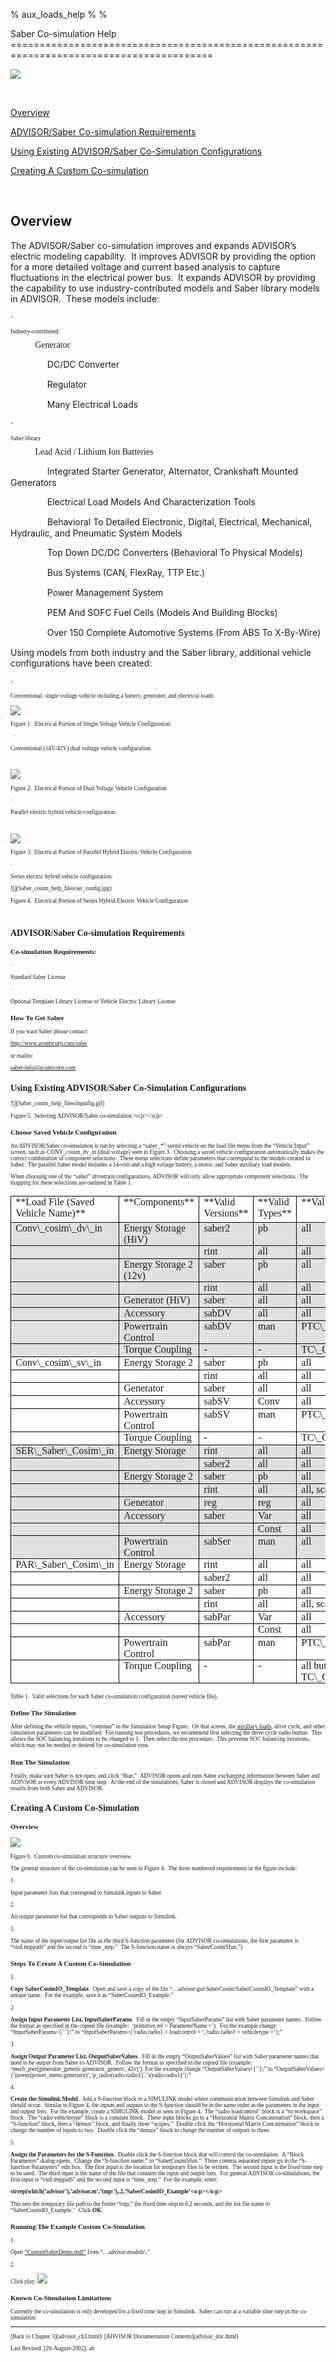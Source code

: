 % aux\_loads\_help
% 
% 

<div class="Section1">
<!DOCTYPE html> Saber Co-simulation Help<span style="font-size:12.0pt"><o:p></o:p></span>
=========================================================================================

![](Saber_cosim_help_files/link.gif)<!--[if !vml]--><!--[endif]-->

<!--[if !supportEmptyParas]--> <!--[endif]--><o:p></o:p>

[Overview](#_Overview)

[ADVISOR/Saber Co-simulation
Requirements](#_ADVISOR/Saber_Co-simulation_Requirement)

[Using Existing ADVISOR/Saber Co-Simulation
Configurations](#_Using_Existing_ADVISOR/Saber)

[Creating A Custom Co-simulation](#_Creating_A_Custom)

<!--[if !supportEmptyParas]--> <!--[endif]--><o:p></o:p>

<a name="_Overview"></a>Overview
--------------------------------

The ADVISOR/Saber co-simulation improves and expands ADVISOR’s electric
modeling capability.<span style="mso-spacerun: yes">  </span>It improves
ADVISOR by providing the option for a more detailed voltage and current
based analysis to capture fluctuations in the electrical power
bus.<span style="mso-spacerun: yes">  </span>It expands ADVISOR by
providing the capability to use industry-contributed models and Saber
library models in ADVISOR.<span style="mso-spacerun: yes">  </span>These
models include:

<!--[if !supportLists]--><span style="font-family:Symbol">·<span style="font:7.0pt &quot;Times New Roman&quot;">       
</span></span><!--[endif]-->Industry-contributed:

<!--[if !supportLists]--><span style="font-family:&quot;Courier New&quot;;
mso-bidi-font-family:&quot;Times New Roman&quot;">o<span style="font:7.0pt &quot;Times New Roman&quot;">      
</span></span><!--[endif]-->Generator

<!--[if !supportLists]--><span style="font-family:&quot;Courier New&quot;;
mso-bidi-font-family:&quot;Times New Roman&quot;">o<span style="font:7.0pt &quot;Times New Roman&quot;">      
</span></span><!--[endif]-->DC/DC Converter

<!--[if !supportLists]--><span style="font-family:&quot;Courier New&quot;;
mso-bidi-font-family:&quot;Times New Roman&quot;">o<span style="font:7.0pt &quot;Times New Roman&quot;">      
</span></span><!--[endif]-->Regulator

<!--[if !supportLists]--><span style="font-family:&quot;Courier New&quot;;
mso-bidi-font-family:&quot;Times New Roman&quot;">o<span style="font:7.0pt &quot;Times New Roman&quot;">      
</span></span><!--[endif]-->Many Electrical Loads

<!--[if !supportLists]--><span style="font-family:Symbol">·<span style="font:7.0pt &quot;Times New Roman&quot;">       
</span></span><!--[endif]-->Saber library

<!--[if !supportLists]--><span style="font-family:&quot;Courier New&quot;;
mso-bidi-font-family:&quot;Times New Roman&quot;">o<span style="font:7.0pt &quot;Times New Roman&quot;">      
</span></span><!--[endif]-->Lead Acid / Lithium Ion Batteries

<!--[if !supportLists]--><span style="font-family:&quot;Courier New&quot;;
mso-bidi-font-family:&quot;Times New Roman&quot;">o<span style="font:7.0pt &quot;Times New Roman&quot;">      
</span></span><!--[endif]-->Integrated Starter Generator, Alternator,
Crankshaft Mounted Generators

<!--[if !supportLists]--><span style="font-family:&quot;Courier New&quot;;
mso-bidi-font-family:&quot;Times New Roman&quot;">o<span style="font:7.0pt &quot;Times New Roman&quot;">      
</span></span><!--[endif]-->Electrical Load Models And Characterization
Tools

<!--[if !supportLists]--><span style="font-family:&quot;Courier New&quot;;
mso-bidi-font-family:&quot;Times New Roman&quot;">o<span style="font:7.0pt &quot;Times New Roman&quot;">      
</span></span><!--[endif]-->Behavioral To Detailed Electronic, Digital,
Electrical, Mechanical, Hydraulic, and Pneumatic System Models

<!--[if !supportLists]--><span style="font-family:&quot;Courier New&quot;;
mso-bidi-font-family:&quot;Times New Roman&quot;">o<span style="font:7.0pt &quot;Times New Roman&quot;">      
</span></span><!--[endif]-->Top Down DC/DC Converters (Behavioral To
Physical Models)

<!--[if !supportLists]--><span style="font-family:&quot;Courier New&quot;;
mso-bidi-font-family:&quot;Times New Roman&quot;">o<span style="font:7.0pt &quot;Times New Roman&quot;">      
</span></span><!--[endif]-->Bus Systems (CAN, FlexRay, TTP Etc.)

<!--[if !supportLists]--><span style="font-family:&quot;Courier New&quot;;
mso-bidi-font-family:&quot;Times New Roman&quot;">o<span style="font:7.0pt &quot;Times New Roman&quot;">      
</span></span><!--[endif]-->Power Management System

<!--[if !supportLists]--><span style="font-family:&quot;Courier New&quot;;
mso-bidi-font-family:&quot;Times New Roman&quot;">o<span style="font:7.0pt &quot;Times New Roman&quot;">      
</span></span><!--[endif]-->PEM And SOFC Fuel Cells (Models And Building
Blocks)

<!--[if !supportLists]--><span style="font-family:&quot;Courier New&quot;;
mso-bidi-font-family:&quot;Times New Roman&quot;">o<span style="font:7.0pt &quot;Times New Roman&quot;">      
</span></span><!--[endif]-->Over 150 Complete Automotive Systems (From
ABS To X-By-Wire)

Using models from both industry and the Saber library, additional
vehicle configurations have been created:

<!--[if !supportLists]--><span style="font-family:Symbol">·<span style="font:7.0pt &quot;Times New Roman&quot;">       
</span></span><!--[endif]-->Conventional, single voltage vehicle
including a battery, generator, and electrical loads:

![](Saber_cosim_help_files/sv_config.gif)<!--[if !vml]--><!--[endif]-->

Figure
<span style="mso-field-code:&quot;SEQ Figure \\* ARABIC&quot;">1</span>.<span style="mso-spacerun: yes"> 
</span>Electrical Portion of Single Voltage Vehicle Configuration.

<!--[if !supportEmptyParas]--> <!--[endif]--><o:p></o:p>

<!--[if !supportLists]--><span style="font-family:Symbol">·<span style="font:7.0pt &quot;Times New Roman&quot;">       
</span></span><!--[endif]-->Conventional (14V/42V) dual voltage vehicle
configuration:

<!--[if !supportEmptyParas]--> <!--[endif]--><o:p></o:p>

![](Saber_cosim_help_files/dv_config.gif)<!--[if !vml]--><!--[endif]-->

Figure
<span style="mso-field-code:&quot;SEQ Figure \\* ARABIC&quot;">2</span>.<span style="mso-spacerun: yes"> 
</span>Electrical Portion of Dual Voltage Vehicle Configuration

<!--[if !supportLists]--><span style="font-family:Symbol">·<span style="font:7.0pt &quot;Times New Roman&quot;">       
</span></span><!--[endif]-->Parallel electric hybrid vehicle
configuration:

<!--[if !supportEmptyParas]--> <!--[endif]--><o:p></o:p>

![](Saber_cosim_help_files/par_config.jpg)<!--[if !vml]--><!--[endif]-->

Figure
<span style="mso-field-code:&quot;SEQ Figure \\* ARABIC&quot;">3</span>.<span style="mso-spacerun: yes"> 
</span>Electrical Portion of Parallel Hybrid Electric Vehicle
Configuration

<!--[if !supportLists]--><span style="font-family:Symbol">·<span style="font:7.0pt &quot;Times New Roman&quot;">       
</span></span><!--[endif]-->Series electric hybrid vehicle
configuration:

<!--[if !vml]--><!--[endif]-->![](Saber_cosim_help_files/ser_config.jpg)

Figure
<span style="mso-field-code:&quot;SEQ Figure \\* ARABIC&quot;">4</span>.<span style="mso-spacerun: yes"> 
</span>Electrical Portion of Series Hybrid Electric Vehicle
Configuration

<!--[if !supportEmptyParas]--> <!--[endif]--><o:p></o:p>

<a name="_ADVISOR/Saber_Co-simulation_Requirement"></a>ADVISOR/Saber Co-simulation Requirements
-----------------------------------------------------------------------------------------------

### Co-simulation Requirements:

<!--[if !supportLists]--><span style="font-family:Symbol">·<span style="font:7.0pt &quot;Times New Roman&quot;">       
</span></span><!--[endif]-->Standard Saber License

<!--[if !supportLists]--><span style="font-family:Symbol">·<span style="font:7.0pt &quot;Times New Roman&quot;">       
</span></span><!--[endif]-->Optional Template Library License or Vehicle
Electric Library License

### How To Get Saber

If you want Saber please contact:

[<span style="font-family:Times">http://www.avanticorp.com/sales</span>](http://www.avanticorp.com/sales)

or mailto:

[<span style="font-family:Times">saber-info@avanticorp.com</span>](saber-info@avanticorp.com)

<a name="_Using_Existing_ADVISOR/Saber"></a>Using Existing ADVISOR/Saber Co-Simulation Configurations
-----------------------------------------------------------------------------------------------------

<!--[if !vml]--><!--[endif]-->![](Saber_cosim_help_files/inputfig.gif)

Figure
<span style="mso-field-code:&quot;SEQ Figure \\* ARABIC&quot;">5</span>.<span style="mso-spacerun: yes"> 
</span>Selecting ADVISOR/Saber
co-simulation.<span style="font-weight:normal"><o:p></o:p></span>

### Choose Saved Vehicle Configuration

An ADVISOR/Saber co-simulation is run by selecting a “saber\_\*” saved
vehicle on the load file menu from the “Vehicle Input” screen, such as
CONV\_cosim\_dv\_in (dual voltage) seen in Figure
3.<span style="mso-spacerun: yes">  </span>Choosing a saved vehicle
configuration automatically makes the correct combination of component
selections.<span style="mso-spacerun: yes">  </span>These menu
selections define parameters that correspond to the models created in
Saber.<span style="mso-spacerun: yes">  </span>The parallel Saber model
includes a 14-volt and a high voltage battery, a motor, and Saber
auxiliary load models.

When choosing one of the “saber” drivetrain configurations, ADVISOR will
only allow appropriate component
selections.<span style="mso-spacerun: yes">  </span>The mapping for
these selections are outlined in Table 1.

<div align="center">
<table border="1" cellspacing="0" cellpadding="0" style="border-collapse:collapse;
 border:none;mso-border-alt:solid windowtext .5pt;mso-padding-alt:0in 5.4pt 0in 5.4pt">
<tr style="height:31.35pt">
<td width="196" valign="top" style="width:146.65pt;border:solid windowtext .5pt;
  padding:0in 5.4pt 0in 5.4pt;height:31.35pt">
**Load File (Saved Vehicle Name)<o:p></o:p>**

</td>
<td width="173" valign="top" style="width:129.8pt;border:solid windowtext .5pt;
  border-left:none;mso-border-left-alt:solid windowtext .5pt;padding:0in 5.4pt 0in 5.4pt;
  height:31.35pt">
**Components<o:p></o:p>**

</td>
<td width="172" valign="top" style="width:128.7pt;border:solid windowtext .5pt;
  border-left:none;mso-border-left-alt:solid windowtext .5pt;padding:0in 5.4pt 0in 5.4pt;
  height:31.35pt">
**Valid Versions<o:p></o:p>**

</td>
<td width="170" valign="top" style="width:127.85pt;border:solid windowtext .5pt;
  border-left:none;mso-border-left-alt:solid windowtext .5pt;padding:0in 5.4pt 0in 5.4pt;
  height:31.35pt">
**Valid Types<o:p></o:p>**

</td>
<td width="177" valign="top" style="width:132.95pt;border:solid windowtext .5pt;
  border-left:none;mso-border-left-alt:solid windowtext .5pt;padding:0in 5.4pt 0in 5.4pt;
  height:31.35pt">
**Valid File Names<o:p></o:p>**

</td>
</tr>
<tr style="height:15.6pt">
<td width="196" valign="top" style="width:146.65pt;border:solid windowtext .5pt;
  border-top:none;mso-border-top-alt:solid windowtext .5pt;background:#E0E0E0;
  padding:0in 5.4pt 0in 5.4pt;height:15.6pt">
Conv\_cosim\_dv\_in

</td>
<td width="173" valign="top" style="width:129.8pt;border-top:none;border-left:
  none;border-bottom:solid windowtext .5pt;border-right:solid windowtext .5pt;
  mso-border-top-alt:solid windowtext .5pt;mso-border-left-alt:solid windowtext .5pt;
  background:#E0E0E0;padding:0in 5.4pt 0in 5.4pt;height:15.6pt">
Energy Storage (HiV)

</td>
<td width="172" valign="top" style="width:128.7pt;border-top:none;border-left:
  none;border-bottom:solid windowtext .5pt;border-right:solid windowtext .5pt;
  mso-border-top-alt:solid windowtext .5pt;mso-border-left-alt:solid windowtext .5pt;
  background:#E0E0E0;padding:0in 5.4pt 0in 5.4pt;height:15.6pt">
saber2

</td>
<td width="170" valign="top" style="width:127.85pt;border-top:none;border-left:
  none;border-bottom:solid windowtext .5pt;border-right:solid windowtext .5pt;
  mso-border-top-alt:solid windowtext .5pt;mso-border-left-alt:solid windowtext .5pt;
  background:#E0E0E0;padding:0in 5.4pt 0in 5.4pt;height:15.6pt">
pb

</td>
<td width="177" valign="top" style="width:132.95pt;border-top:none;border-left:
  none;border-bottom:solid windowtext .5pt;border-right:solid windowtext .5pt;
  mso-border-top-alt:solid windowtext .5pt;mso-border-left-alt:solid windowtext .5pt;
  background:#E0E0E0;padding:0in 5.4pt 0in 5.4pt;height:15.6pt">
all

</td>
</tr>
<tr style="height:15.6pt">
<td width="196" valign="top" style="width:146.65pt;border:solid windowtext .5pt;
  border-top:none;mso-border-top-alt:solid windowtext .5pt;background:#E0E0E0;
  padding:0in 5.4pt 0in 5.4pt;height:15.6pt">
<!--[if !supportEmptyParas]--> <!--[endif]--><o:p></o:p>

</td>
<td width="173" valign="top" style="width:129.8pt;border-top:none;border-left:
  none;border-bottom:solid windowtext .5pt;border-right:solid windowtext .5pt;
  mso-border-top-alt:solid windowtext .5pt;mso-border-left-alt:solid windowtext .5pt;
  background:#E0E0E0;padding:0in 5.4pt 0in 5.4pt;height:15.6pt">
<!--[if !supportEmptyParas]--> <!--[endif]--><o:p></o:p>

</td>
<td width="172" valign="top" style="width:128.7pt;border-top:none;border-left:
  none;border-bottom:solid windowtext .5pt;border-right:solid windowtext .5pt;
  mso-border-top-alt:solid windowtext .5pt;mso-border-left-alt:solid windowtext .5pt;
  background:#E0E0E0;padding:0in 5.4pt 0in 5.4pt;height:15.6pt">
rint

</td>
<td width="170" valign="top" style="width:127.85pt;border-top:none;border-left:
  none;border-bottom:solid windowtext .5pt;border-right:solid windowtext .5pt;
  mso-border-top-alt:solid windowtext .5pt;mso-border-left-alt:solid windowtext .5pt;
  background:#E0E0E0;padding:0in 5.4pt 0in 5.4pt;height:15.6pt">
all

</td>
<td width="177" valign="top" style="width:132.95pt;border-top:none;border-left:
  none;border-bottom:solid windowtext .5pt;border-right:solid windowtext .5pt;
  mso-border-top-alt:solid windowtext .5pt;mso-border-left-alt:solid windowtext .5pt;
  background:#E0E0E0;padding:0in 5.4pt 0in 5.4pt;height:15.6pt">
all

</td>
</tr>
<tr style="height:15.6pt">
<td width="196" valign="top" style="width:146.65pt;border:solid windowtext .5pt;
  border-top:none;mso-border-top-alt:solid windowtext .5pt;background:#E0E0E0;
  padding:0in 5.4pt 0in 5.4pt;height:15.6pt">
<!--[if !supportEmptyParas]--> <!--[endif]--><o:p></o:p>

</td>
<td width="173" valign="top" style="width:129.8pt;border-top:none;border-left:
  none;border-bottom:solid windowtext .5pt;border-right:solid windowtext .5pt;
  mso-border-top-alt:solid windowtext .5pt;mso-border-left-alt:solid windowtext .5pt;
  background:#E0E0E0;padding:0in 5.4pt 0in 5.4pt;height:15.6pt">
Energy Storage 2 (12v)

</td>
<td width="172" valign="top" style="width:128.7pt;border-top:none;border-left:
  none;border-bottom:solid windowtext .5pt;border-right:solid windowtext .5pt;
  mso-border-top-alt:solid windowtext .5pt;mso-border-left-alt:solid windowtext .5pt;
  background:#E0E0E0;padding:0in 5.4pt 0in 5.4pt;height:15.6pt">
saber

</td>
<td width="170" valign="top" style="width:127.85pt;border-top:none;border-left:
  none;border-bottom:solid windowtext .5pt;border-right:solid windowtext .5pt;
  mso-border-top-alt:solid windowtext .5pt;mso-border-left-alt:solid windowtext .5pt;
  background:#E0E0E0;padding:0in 5.4pt 0in 5.4pt;height:15.6pt">
pb

</td>
<td width="177" valign="top" style="width:132.95pt;border-top:none;border-left:
  none;border-bottom:solid windowtext .5pt;border-right:solid windowtext .5pt;
  mso-border-top-alt:solid windowtext .5pt;mso-border-left-alt:solid windowtext .5pt;
  background:#E0E0E0;padding:0in 5.4pt 0in 5.4pt;height:15.6pt">
all

</td>
</tr>
<tr style="height:15.6pt">
<td width="196" valign="top" style="width:146.65pt;border:solid windowtext .5pt;
  border-top:none;mso-border-top-alt:solid windowtext .5pt;background:#E0E0E0;
  padding:0in 5.4pt 0in 5.4pt;height:15.6pt">
<!--[if !supportEmptyParas]--> <!--[endif]--><o:p></o:p>

</td>
<td width="173" valign="top" style="width:129.8pt;border-top:none;border-left:
  none;border-bottom:solid windowtext .5pt;border-right:solid windowtext .5pt;
  mso-border-top-alt:solid windowtext .5pt;mso-border-left-alt:solid windowtext .5pt;
  background:#E0E0E0;padding:0in 5.4pt 0in 5.4pt;height:15.6pt">
<!--[if !supportEmptyParas]--> <!--[endif]--><o:p></o:p>

</td>
<td width="172" valign="top" style="width:128.7pt;border-top:none;border-left:
  none;border-bottom:solid windowtext .5pt;border-right:solid windowtext .5pt;
  mso-border-top-alt:solid windowtext .5pt;mso-border-left-alt:solid windowtext .5pt;
  background:#E0E0E0;padding:0in 5.4pt 0in 5.4pt;height:15.6pt">
rint

</td>
<td width="170" valign="top" style="width:127.85pt;border-top:none;border-left:
  none;border-bottom:solid windowtext .5pt;border-right:solid windowtext .5pt;
  mso-border-top-alt:solid windowtext .5pt;mso-border-left-alt:solid windowtext .5pt;
  background:#E0E0E0;padding:0in 5.4pt 0in 5.4pt;height:15.6pt">
all

</td>
<td width="177" valign="top" style="width:132.95pt;border-top:none;border-left:
  none;border-bottom:solid windowtext .5pt;border-right:solid windowtext .5pt;
  mso-border-top-alt:solid windowtext .5pt;mso-border-left-alt:solid windowtext .5pt;
  background:#E0E0E0;padding:0in 5.4pt 0in 5.4pt;height:15.6pt">
all

</td>
</tr>
<tr style="height:15.6pt">
<td width="196" valign="top" style="width:146.65pt;border:solid windowtext .5pt;
  border-top:none;mso-border-top-alt:solid windowtext .5pt;background:#E0E0E0;
  padding:0in 5.4pt 0in 5.4pt;height:15.6pt">
<!--[if !supportEmptyParas]--> <!--[endif]--><o:p></o:p>

</td>
<td width="173" valign="top" style="width:129.8pt;border-top:none;border-left:
  none;border-bottom:solid windowtext .5pt;border-right:solid windowtext .5pt;
  mso-border-top-alt:solid windowtext .5pt;mso-border-left-alt:solid windowtext .5pt;
  background:#E0E0E0;padding:0in 5.4pt 0in 5.4pt;height:15.6pt">
Generator (HiV)

</td>
<td width="172" valign="top" style="width:128.7pt;border-top:none;border-left:
  none;border-bottom:solid windowtext .5pt;border-right:solid windowtext .5pt;
  mso-border-top-alt:solid windowtext .5pt;mso-border-left-alt:solid windowtext .5pt;
  background:#E0E0E0;padding:0in 5.4pt 0in 5.4pt;height:15.6pt">
saber

</td>
<td width="170" valign="top" style="width:127.85pt;border-top:none;border-left:
  none;border-bottom:solid windowtext .5pt;border-right:solid windowtext .5pt;
  mso-border-top-alt:solid windowtext .5pt;mso-border-left-alt:solid windowtext .5pt;
  background:#E0E0E0;padding:0in 5.4pt 0in 5.4pt;height:15.6pt">
all

</td>
<td width="177" valign="top" style="width:132.95pt;border-top:none;border-left:
  none;border-bottom:solid windowtext .5pt;border-right:solid windowtext .5pt;
  mso-border-top-alt:solid windowtext .5pt;mso-border-left-alt:solid windowtext .5pt;
  background:#E0E0E0;padding:0in 5.4pt 0in 5.4pt;height:15.6pt">
all

</td>
</tr>
<tr style="height:15.6pt">
<td width="196" valign="top" style="width:146.65pt;border:solid windowtext .5pt;
  border-top:none;mso-border-top-alt:solid windowtext .5pt;background:#E0E0E0;
  padding:0in 5.4pt 0in 5.4pt;height:15.6pt">
<!--[if !supportEmptyParas]--> <!--[endif]--><o:p></o:p>

</td>
<td width="173" valign="top" style="width:129.8pt;border-top:none;border-left:
  none;border-bottom:solid windowtext .5pt;border-right:solid windowtext .5pt;
  mso-border-top-alt:solid windowtext .5pt;mso-border-left-alt:solid windowtext .5pt;
  background:#E0E0E0;padding:0in 5.4pt 0in 5.4pt;height:15.6pt">
Accessory

</td>
<td width="172" valign="top" style="width:128.7pt;border-top:none;border-left:
  none;border-bottom:solid windowtext .5pt;border-right:solid windowtext .5pt;
  mso-border-top-alt:solid windowtext .5pt;mso-border-left-alt:solid windowtext .5pt;
  background:#E0E0E0;padding:0in 5.4pt 0in 5.4pt;height:15.6pt">
sabDV

</td>
<td width="170" valign="top" style="width:127.85pt;border-top:none;border-left:
  none;border-bottom:solid windowtext .5pt;border-right:solid windowtext .5pt;
  mso-border-top-alt:solid windowtext .5pt;mso-border-left-alt:solid windowtext .5pt;
  background:#E0E0E0;padding:0in 5.4pt 0in 5.4pt;height:15.6pt">
all

</td>
<td width="177" valign="top" style="width:132.95pt;border-top:none;border-left:
  none;border-bottom:solid windowtext .5pt;border-right:solid windowtext .5pt;
  mso-border-top-alt:solid windowtext .5pt;mso-border-left-alt:solid windowtext .5pt;
  background:#E0E0E0;padding:0in 5.4pt 0in 5.4pt;height:15.6pt">
all

</td>
</tr>
<tr style="height:15.6pt">
<td width="196" valign="top" style="width:146.65pt;border:solid windowtext .5pt;
  border-top:none;mso-border-top-alt:solid windowtext .5pt;background:#E0E0E0;
  padding:0in 5.4pt 0in 5.4pt;height:15.6pt">
<!--[if !supportEmptyParas]--> <!--[endif]--><o:p></o:p>

</td>
<td width="173" valign="top" style="width:129.8pt;border-top:none;border-left:
  none;border-bottom:solid windowtext .5pt;border-right:solid windowtext .5pt;
  mso-border-top-alt:solid windowtext .5pt;mso-border-left-alt:solid windowtext .5pt;
  background:#E0E0E0;padding:0in 5.4pt 0in 5.4pt;height:15.6pt">
Powertrain Control

</td>
<td width="172" valign="top" style="width:128.7pt;border-top:none;border-left:
  none;border-bottom:solid windowtext .5pt;border-right:solid windowtext .5pt;
  mso-border-top-alt:solid windowtext .5pt;mso-border-left-alt:solid windowtext .5pt;
  background:#E0E0E0;padding:0in 5.4pt 0in 5.4pt;height:15.6pt">
sabDV

</td>
<td width="170" valign="top" style="width:127.85pt;border-top:none;border-left:
  none;border-bottom:solid windowtext .5pt;border-right:solid windowtext .5pt;
  mso-border-top-alt:solid windowtext .5pt;mso-border-left-alt:solid windowtext .5pt;
  background:#E0E0E0;padding:0in 5.4pt 0in 5.4pt;height:15.6pt">
man

</td>
<td width="177" valign="top" style="width:132.95pt;border-top:none;border-left:
  none;border-bottom:solid windowtext .5pt;border-right:solid windowtext .5pt;
  mso-border-top-alt:solid windowtext .5pt;mso-border-left-alt:solid windowtext .5pt;
  background:#E0E0E0;padding:0in 5.4pt 0in 5.4pt;height:15.6pt">
PTC\_CONV\_Saber\_dv

</td>
</tr>
<tr style="height:15.6pt">
<td width="196" valign="top" style="width:146.65pt;border:solid windowtext .5pt;
  border-top:none;mso-border-top-alt:solid windowtext .5pt;background:#E0E0E0;
  padding:0in 5.4pt 0in 5.4pt;height:15.6pt">
<!--[if !supportEmptyParas]--> <!--[endif]--><o:p></o:p>

</td>
<td width="173" valign="top" style="width:129.8pt;border-top:none;border-left:
  none;border-bottom:solid windowtext .5pt;border-right:solid windowtext .5pt;
  mso-border-top-alt:solid windowtext .5pt;mso-border-left-alt:solid windowtext .5pt;
  background:#E0E0E0;padding:0in 5.4pt 0in 5.4pt;height:15.6pt">
Torque Coupling

</td>
<td width="172" valign="top" style="width:128.7pt;border-top:none;border-left:
  none;border-bottom:solid windowtext .5pt;border-right:solid windowtext .5pt;
  mso-border-top-alt:solid windowtext .5pt;mso-border-left-alt:solid windowtext .5pt;
  background:#E0E0E0;padding:0in 5.4pt 0in 5.4pt;height:15.6pt">
-

</td>
<td width="170" valign="top" style="width:127.85pt;border-top:none;border-left:
  none;border-bottom:solid windowtext .5pt;border-right:solid windowtext .5pt;
  mso-border-top-alt:solid windowtext .5pt;mso-border-left-alt:solid windowtext .5pt;
  background:#E0E0E0;padding:0in 5.4pt 0in 5.4pt;height:15.6pt">
-

</td>
<td width="177" valign="top" style="width:132.95pt;border-top:none;border-left:
  none;border-bottom:solid windowtext .5pt;border-right:solid windowtext .5pt;
  mso-border-top-alt:solid windowtext .5pt;mso-border-left-alt:solid windowtext .5pt;
  background:#E0E0E0;padding:0in 5.4pt 0in 5.4pt;height:15.6pt">
TC\_GC\_TO\_FC

</td>
</tr>
<tr style="height:15.6pt">
<td width="196" valign="top" style="width:146.65pt;border:solid windowtext .5pt;
  border-top:none;mso-border-top-alt:solid windowtext .5pt;padding:0in 5.4pt 0in 5.4pt;
  height:15.6pt">
Conv\_cosim\_sv\_in

</td>
<td width="173" valign="top" style="width:129.8pt;border-top:none;border-left:
  none;border-bottom:solid windowtext .5pt;border-right:solid windowtext .5pt;
  mso-border-top-alt:solid windowtext .5pt;mso-border-left-alt:solid windowtext .5pt;
  padding:0in 5.4pt 0in 5.4pt;height:15.6pt">
Energy Storage 2

</td>
<td width="172" valign="top" style="width:128.7pt;border-top:none;border-left:
  none;border-bottom:solid windowtext .5pt;border-right:solid windowtext .5pt;
  mso-border-top-alt:solid windowtext .5pt;mso-border-left-alt:solid windowtext .5pt;
  padding:0in 5.4pt 0in 5.4pt;height:15.6pt">
saber

</td>
<td width="170" valign="top" style="width:127.85pt;border-top:none;border-left:
  none;border-bottom:solid windowtext .5pt;border-right:solid windowtext .5pt;
  mso-border-top-alt:solid windowtext .5pt;mso-border-left-alt:solid windowtext .5pt;
  padding:0in 5.4pt 0in 5.4pt;height:15.6pt">
pb

</td>
<td width="177" valign="top" style="width:132.95pt;border-top:none;border-left:
  none;border-bottom:solid windowtext .5pt;border-right:solid windowtext .5pt;
  mso-border-top-alt:solid windowtext .5pt;mso-border-left-alt:solid windowtext .5pt;
  padding:0in 5.4pt 0in 5.4pt;height:15.6pt">
all

</td>
</tr>
<tr style="height:15.6pt">
<td width="196" valign="top" style="width:146.65pt;border:solid windowtext .5pt;
  border-top:none;mso-border-top-alt:solid windowtext .5pt;padding:0in 5.4pt 0in 5.4pt;
  height:15.6pt">
<!--[if !supportEmptyParas]--> <!--[endif]--><o:p></o:p>

</td>
<td width="173" valign="top" style="width:129.8pt;border-top:none;border-left:
  none;border-bottom:solid windowtext .5pt;border-right:solid windowtext .5pt;
  mso-border-top-alt:solid windowtext .5pt;mso-border-left-alt:solid windowtext .5pt;
  padding:0in 5.4pt 0in 5.4pt;height:15.6pt">
<!--[if !supportEmptyParas]--> <!--[endif]--><o:p></o:p>

</td>
<td width="172" valign="top" style="width:128.7pt;border-top:none;border-left:
  none;border-bottom:solid windowtext .5pt;border-right:solid windowtext .5pt;
  mso-border-top-alt:solid windowtext .5pt;mso-border-left-alt:solid windowtext .5pt;
  padding:0in 5.4pt 0in 5.4pt;height:15.6pt">
rint

</td>
<td width="170" valign="top" style="width:127.85pt;border-top:none;border-left:
  none;border-bottom:solid windowtext .5pt;border-right:solid windowtext .5pt;
  mso-border-top-alt:solid windowtext .5pt;mso-border-left-alt:solid windowtext .5pt;
  padding:0in 5.4pt 0in 5.4pt;height:15.6pt">
all

</td>
<td width="177" valign="top" style="width:132.95pt;border-top:none;border-left:
  none;border-bottom:solid windowtext .5pt;border-right:solid windowtext .5pt;
  mso-border-top-alt:solid windowtext .5pt;mso-border-left-alt:solid windowtext .5pt;
  padding:0in 5.4pt 0in 5.4pt;height:15.6pt">
all

</td>
</tr>
<tr style="height:15.6pt">
<td width="196" valign="top" style="width:146.65pt;border:solid windowtext .5pt;
  border-top:none;mso-border-top-alt:solid windowtext .5pt;padding:0in 5.4pt 0in 5.4pt;
  height:15.6pt">
<!--[if !supportEmptyParas]--> <!--[endif]--><o:p></o:p>

</td>
<td width="173" valign="top" style="width:129.8pt;border-top:none;border-left:
  none;border-bottom:solid windowtext .5pt;border-right:solid windowtext .5pt;
  mso-border-top-alt:solid windowtext .5pt;mso-border-left-alt:solid windowtext .5pt;
  padding:0in 5.4pt 0in 5.4pt;height:15.6pt">
Generator

</td>
<td width="172" valign="top" style="width:128.7pt;border-top:none;border-left:
  none;border-bottom:solid windowtext .5pt;border-right:solid windowtext .5pt;
  mso-border-top-alt:solid windowtext .5pt;mso-border-left-alt:solid windowtext .5pt;
  padding:0in 5.4pt 0in 5.4pt;height:15.6pt">
saber

</td>
<td width="170" valign="top" style="width:127.85pt;border-top:none;border-left:
  none;border-bottom:solid windowtext .5pt;border-right:solid windowtext .5pt;
  mso-border-top-alt:solid windowtext .5pt;mso-border-left-alt:solid windowtext .5pt;
  padding:0in 5.4pt 0in 5.4pt;height:15.6pt">
all

</td>
<td width="177" valign="top" style="width:132.95pt;border-top:none;border-left:
  none;border-bottom:solid windowtext .5pt;border-right:solid windowtext .5pt;
  mso-border-top-alt:solid windowtext .5pt;mso-border-left-alt:solid windowtext .5pt;
  padding:0in 5.4pt 0in 5.4pt;height:15.6pt">
all

</td>
</tr>
<tr style="height:15.6pt">
<td width="196" valign="top" style="width:146.65pt;border:solid windowtext .5pt;
  border-top:none;mso-border-top-alt:solid windowtext .5pt;padding:0in 5.4pt 0in 5.4pt;
  height:15.6pt">
<!--[if !supportEmptyParas]--> <!--[endif]--><o:p></o:p>

</td>
<td width="173" valign="top" style="width:129.8pt;border-top:none;border-left:
  none;border-bottom:solid windowtext .5pt;border-right:solid windowtext .5pt;
  mso-border-top-alt:solid windowtext .5pt;mso-border-left-alt:solid windowtext .5pt;
  padding:0in 5.4pt 0in 5.4pt;height:15.6pt">
Accessory

</td>
<td width="172" valign="top" style="width:128.7pt;border-top:none;border-left:
  none;border-bottom:solid windowtext .5pt;border-right:solid windowtext .5pt;
  mso-border-top-alt:solid windowtext .5pt;mso-border-left-alt:solid windowtext .5pt;
  padding:0in 5.4pt 0in 5.4pt;height:15.6pt">
sabSV

</td>
<td width="170" valign="top" style="width:127.85pt;border-top:none;border-left:
  none;border-bottom:solid windowtext .5pt;border-right:solid windowtext .5pt;
  mso-border-top-alt:solid windowtext .5pt;mso-border-left-alt:solid windowtext .5pt;
  padding:0in 5.4pt 0in 5.4pt;height:15.6pt">
Conv

</td>
<td width="177" valign="top" style="width:132.95pt;border-top:none;border-left:
  none;border-bottom:solid windowtext .5pt;border-right:solid windowtext .5pt;
  mso-border-top-alt:solid windowtext .5pt;mso-border-left-alt:solid windowtext .5pt;
  padding:0in 5.4pt 0in 5.4pt;height:15.6pt">
all

</td>
</tr>
<tr style="height:15.6pt">
<td width="196" valign="top" style="width:146.65pt;border:solid windowtext .5pt;
  border-top:none;mso-border-top-alt:solid windowtext .5pt;padding:0in 5.4pt 0in 5.4pt;
  height:15.6pt">
<!--[if !supportEmptyParas]--> <!--[endif]--><o:p></o:p>

</td>
<td width="173" valign="top" style="width:129.8pt;border-top:none;border-left:
  none;border-bottom:solid windowtext .5pt;border-right:solid windowtext .5pt;
  mso-border-top-alt:solid windowtext .5pt;mso-border-left-alt:solid windowtext .5pt;
  padding:0in 5.4pt 0in 5.4pt;height:15.6pt">
Powertrain Control

</td>
<td width="172" valign="top" style="width:128.7pt;border-top:none;border-left:
  none;border-bottom:solid windowtext .5pt;border-right:solid windowtext .5pt;
  mso-border-top-alt:solid windowtext .5pt;mso-border-left-alt:solid windowtext .5pt;
  padding:0in 5.4pt 0in 5.4pt;height:15.6pt">
sabSV

</td>
<td width="170" valign="top" style="width:127.85pt;border-top:none;border-left:
  none;border-bottom:solid windowtext .5pt;border-right:solid windowtext .5pt;
  mso-border-top-alt:solid windowtext .5pt;mso-border-left-alt:solid windowtext .5pt;
  padding:0in 5.4pt 0in 5.4pt;height:15.6pt">
man

</td>
<td width="177" valign="top" style="width:132.95pt;border-top:none;border-left:
  none;border-bottom:solid windowtext .5pt;border-right:solid windowtext .5pt;
  mso-border-top-alt:solid windowtext .5pt;mso-border-left-alt:solid windowtext .5pt;
  padding:0in 5.4pt 0in 5.4pt;height:15.6pt">
PTC\_CONV\_Saber\_sv

</td>
</tr>
<tr style="height:15.6pt">
<td width="196" valign="top" style="width:146.65pt;border:solid windowtext .5pt;
  border-top:none;mso-border-top-alt:solid windowtext .5pt;padding:0in 5.4pt 0in 5.4pt;
  height:15.6pt">
<!--[if !supportEmptyParas]--> <!--[endif]--><o:p></o:p>

</td>
<td width="173" valign="top" style="width:129.8pt;border-top:none;border-left:
  none;border-bottom:solid windowtext .5pt;border-right:solid windowtext .5pt;
  mso-border-top-alt:solid windowtext .5pt;mso-border-left-alt:solid windowtext .5pt;
  padding:0in 5.4pt 0in 5.4pt;height:15.6pt">
Torque Coupling

</td>
<td width="172" valign="top" style="width:128.7pt;border-top:none;border-left:
  none;border-bottom:solid windowtext .5pt;border-right:solid windowtext .5pt;
  mso-border-top-alt:solid windowtext .5pt;mso-border-left-alt:solid windowtext .5pt;
  padding:0in 5.4pt 0in 5.4pt;height:15.6pt">
-

</td>
<td width="170" valign="top" style="width:127.85pt;border-top:none;border-left:
  none;border-bottom:solid windowtext .5pt;border-right:solid windowtext .5pt;
  mso-border-top-alt:solid windowtext .5pt;mso-border-left-alt:solid windowtext .5pt;
  padding:0in 5.4pt 0in 5.4pt;height:15.6pt">
-

</td>
<td width="177" valign="top" style="width:132.95pt;border-top:none;border-left:
  none;border-bottom:solid windowtext .5pt;border-right:solid windowtext .5pt;
  mso-border-top-alt:solid windowtext .5pt;mso-border-left-alt:solid windowtext .5pt;
  padding:0in 5.4pt 0in 5.4pt;height:15.6pt">
TC\_GC\_TO\_FC

</td>
</tr>
<tr style="height:15.6pt">
<td width="196" valign="top" style="width:146.65pt;border:solid windowtext .5pt;
  border-top:none;mso-border-top-alt:solid windowtext .5pt;background:#E0E0E0;
  padding:0in 5.4pt 0in 5.4pt;height:15.6pt">
SER\_Saber\_Cosim\_in

</td>
<td width="173" valign="top" style="width:129.8pt;border-top:none;border-left:
  none;border-bottom:solid windowtext .5pt;border-right:solid windowtext .5pt;
  mso-border-top-alt:solid windowtext .5pt;mso-border-left-alt:solid windowtext .5pt;
  background:#E0E0E0;padding:0in 5.4pt 0in 5.4pt;height:15.6pt">
Energy Storage

</td>
<td width="172" valign="top" style="width:128.7pt;border-top:none;border-left:
  none;border-bottom:solid windowtext .5pt;border-right:solid windowtext .5pt;
  mso-border-top-alt:solid windowtext .5pt;mso-border-left-alt:solid windowtext .5pt;
  background:#E0E0E0;padding:0in 5.4pt 0in 5.4pt;height:15.6pt">
rint

</td>
<td width="170" valign="top" style="width:127.85pt;border-top:none;border-left:
  none;border-bottom:solid windowtext .5pt;border-right:solid windowtext .5pt;
  mso-border-top-alt:solid windowtext .5pt;mso-border-left-alt:solid windowtext .5pt;
  background:#E0E0E0;padding:0in 5.4pt 0in 5.4pt;height:15.6pt">
all

</td>
<td width="177" valign="top" style="width:132.95pt;border-top:none;border-left:
  none;border-bottom:solid windowtext .5pt;border-right:solid windowtext .5pt;
  mso-border-top-alt:solid windowtext .5pt;mso-border-left-alt:solid windowtext .5pt;
  background:#E0E0E0;padding:0in 5.4pt 0in 5.4pt;height:15.6pt">
all

</td>
</tr>
<tr style="height:15.6pt">
<td width="196" valign="top" style="width:146.65pt;border:solid windowtext .5pt;
  border-top:none;mso-border-top-alt:solid windowtext .5pt;background:#E0E0E0;
  padding:0in 5.4pt 0in 5.4pt;height:15.6pt">
<!--[if !supportEmptyParas]--> <!--[endif]--><o:p></o:p>

</td>
<td width="173" valign="top" style="width:129.8pt;border-top:none;border-left:
  none;border-bottom:solid windowtext .5pt;border-right:solid windowtext .5pt;
  mso-border-top-alt:solid windowtext .5pt;mso-border-left-alt:solid windowtext .5pt;
  background:#E0E0E0;padding:0in 5.4pt 0in 5.4pt;height:15.6pt">
<!--[if !supportEmptyParas]--> <!--[endif]--><o:p></o:p>

</td>
<td width="172" valign="top" style="width:128.7pt;border-top:none;border-left:
  none;border-bottom:solid windowtext .5pt;border-right:solid windowtext .5pt;
  mso-border-top-alt:solid windowtext .5pt;mso-border-left-alt:solid windowtext .5pt;
  background:#E0E0E0;padding:0in 5.4pt 0in 5.4pt;height:15.6pt">
saber2

</td>
<td width="170" valign="top" style="width:127.85pt;border-top:none;border-left:
  none;border-bottom:solid windowtext .5pt;border-right:solid windowtext .5pt;
  mso-border-top-alt:solid windowtext .5pt;mso-border-left-alt:solid windowtext .5pt;
  background:#E0E0E0;padding:0in 5.4pt 0in 5.4pt;height:15.6pt">
all

</td>
<td width="177" valign="top" style="width:132.95pt;border-top:none;border-left:
  none;border-bottom:solid windowtext .5pt;border-right:solid windowtext .5pt;
  mso-border-top-alt:solid windowtext .5pt;mso-border-left-alt:solid windowtext .5pt;
  background:#E0E0E0;padding:0in 5.4pt 0in 5.4pt;height:15.6pt">
all

</td>
</tr>
<tr style="height:15.6pt">
<td width="196" valign="top" style="width:146.65pt;border:solid windowtext .5pt;
  border-top:none;mso-border-top-alt:solid windowtext .5pt;background:#E0E0E0;
  padding:0in 5.4pt 0in 5.4pt;height:15.6pt">
<!--[if !supportEmptyParas]--> <!--[endif]--><o:p></o:p>

</td>
<td width="173" valign="top" style="width:129.8pt;border-top:none;border-left:
  none;border-bottom:solid windowtext .5pt;border-right:solid windowtext .5pt;
  mso-border-top-alt:solid windowtext .5pt;mso-border-left-alt:solid windowtext .5pt;
  background:#E0E0E0;padding:0in 5.4pt 0in 5.4pt;height:15.6pt">
Energy Storage 2

</td>
<td width="172" valign="top" style="width:128.7pt;border-top:none;border-left:
  none;border-bottom:solid windowtext .5pt;border-right:solid windowtext .5pt;
  mso-border-top-alt:solid windowtext .5pt;mso-border-left-alt:solid windowtext .5pt;
  background:#E0E0E0;padding:0in 5.4pt 0in 5.4pt;height:15.6pt">
saber

</td>
<td width="170" valign="top" style="width:127.85pt;border-top:none;border-left:
  none;border-bottom:solid windowtext .5pt;border-right:solid windowtext .5pt;
  mso-border-top-alt:solid windowtext .5pt;mso-border-left-alt:solid windowtext .5pt;
  background:#E0E0E0;padding:0in 5.4pt 0in 5.4pt;height:15.6pt">
pb

</td>
<td width="177" valign="top" style="width:132.95pt;border-top:none;border-left:
  none;border-bottom:solid windowtext .5pt;border-right:solid windowtext .5pt;
  mso-border-top-alt:solid windowtext .5pt;mso-border-left-alt:solid windowtext .5pt;
  background:#E0E0E0;padding:0in 5.4pt 0in 5.4pt;height:15.6pt">
all

</td>
</tr>
<tr style="height:15.6pt">
<td width="196" valign="top" style="width:146.65pt;border:solid windowtext .5pt;
  border-top:none;mso-border-top-alt:solid windowtext .5pt;background:#E0E0E0;
  padding:0in 5.4pt 0in 5.4pt;height:15.6pt">
<!--[if !supportEmptyParas]--> <!--[endif]--><o:p></o:p>

</td>
<td width="173" valign="top" style="width:129.8pt;border-top:none;border-left:
  none;border-bottom:solid windowtext .5pt;border-right:solid windowtext .5pt;
  mso-border-top-alt:solid windowtext .5pt;mso-border-left-alt:solid windowtext .5pt;
  background:#E0E0E0;padding:0in 5.4pt 0in 5.4pt;height:15.6pt">
<!--[if !supportEmptyParas]--> <!--[endif]--><o:p></o:p>

</td>
<td width="172" valign="top" style="width:128.7pt;border-top:none;border-left:
  none;border-bottom:solid windowtext .5pt;border-right:solid windowtext .5pt;
  mso-border-top-alt:solid windowtext .5pt;mso-border-left-alt:solid windowtext .5pt;
  background:#E0E0E0;padding:0in 5.4pt 0in 5.4pt;height:15.6pt">
rint

</td>
<td width="170" valign="top" style="width:127.85pt;border-top:none;border-left:
  none;border-bottom:solid windowtext .5pt;border-right:solid windowtext .5pt;
  mso-border-top-alt:solid windowtext .5pt;mso-border-left-alt:solid windowtext .5pt;
  background:#E0E0E0;padding:0in 5.4pt 0in 5.4pt;height:15.6pt">
all

</td>
<td width="177" valign="top" style="width:132.95pt;border-top:none;border-left:
  none;border-bottom:solid windowtext .5pt;border-right:solid windowtext .5pt;
  mso-border-top-alt:solid windowtext .5pt;mso-border-left-alt:solid windowtext .5pt;
  background:#E0E0E0;padding:0in 5.4pt 0in 5.4pt;height:15.6pt">
all, scale voltage to 12v

</td>
</tr>
<tr style="height:15.6pt">
<td width="196" valign="top" style="width:146.65pt;border:solid windowtext .5pt;
  border-top:none;mso-border-top-alt:solid windowtext .5pt;background:#E0E0E0;
  padding:0in 5.4pt 0in 5.4pt;height:15.6pt">
<!--[if !supportEmptyParas]--> <!--[endif]--><o:p></o:p>

</td>
<td width="173" valign="top" style="width:129.8pt;border-top:none;border-left:
  none;border-bottom:solid windowtext .5pt;border-right:solid windowtext .5pt;
  mso-border-top-alt:solid windowtext .5pt;mso-border-left-alt:solid windowtext .5pt;
  background:#E0E0E0;padding:0in 5.4pt 0in 5.4pt;height:15.6pt">
Generator

</td>
<td width="172" valign="top" style="width:128.7pt;border-top:none;border-left:
  none;border-bottom:solid windowtext .5pt;border-right:solid windowtext .5pt;
  mso-border-top-alt:solid windowtext .5pt;mso-border-left-alt:solid windowtext .5pt;
  background:#E0E0E0;padding:0in 5.4pt 0in 5.4pt;height:15.6pt">
reg

</td>
<td width="170" valign="top" style="width:127.85pt;border-top:none;border-left:
  none;border-bottom:solid windowtext .5pt;border-right:solid windowtext .5pt;
  mso-border-top-alt:solid windowtext .5pt;mso-border-left-alt:solid windowtext .5pt;
  background:#E0E0E0;padding:0in 5.4pt 0in 5.4pt;height:15.6pt">
reg

</td>
<td width="177" valign="top" style="width:132.95pt;border-top:none;border-left:
  none;border-bottom:solid windowtext .5pt;border-right:solid windowtext .5pt;
  mso-border-top-alt:solid windowtext .5pt;mso-border-left-alt:solid windowtext .5pt;
  background:#E0E0E0;padding:0in 5.4pt 0in 5.4pt;height:15.6pt">
all

</td>
</tr>
<tr style="height:15.6pt">
<td width="196" valign="top" style="width:146.65pt;border:solid windowtext .5pt;
  border-top:none;mso-border-top-alt:solid windowtext .5pt;background:#E0E0E0;
  padding:0in 5.4pt 0in 5.4pt;height:15.6pt">
<!--[if !supportEmptyParas]--> <!--[endif]--><o:p></o:p>

</td>
<td width="173" valign="top" style="width:129.8pt;border-top:none;border-left:
  none;border-bottom:solid windowtext .5pt;border-right:solid windowtext .5pt;
  mso-border-top-alt:solid windowtext .5pt;mso-border-left-alt:solid windowtext .5pt;
  background:#E0E0E0;padding:0in 5.4pt 0in 5.4pt;height:15.6pt">
Accessory

</td>
<td width="172" valign="top" style="width:128.7pt;border-top:none;border-left:
  none;border-bottom:solid windowtext .5pt;border-right:solid windowtext .5pt;
  mso-border-top-alt:solid windowtext .5pt;mso-border-left-alt:solid windowtext .5pt;
  background:#E0E0E0;padding:0in 5.4pt 0in 5.4pt;height:15.6pt">
saber

</td>
<td width="170" valign="top" style="width:127.85pt;border-top:none;border-left:
  none;border-bottom:solid windowtext .5pt;border-right:solid windowtext .5pt;
  mso-border-top-alt:solid windowtext .5pt;mso-border-left-alt:solid windowtext .5pt;
  background:#E0E0E0;padding:0in 5.4pt 0in 5.4pt;height:15.6pt">
Var

</td>
<td width="177" valign="top" style="width:132.95pt;border-top:none;border-left:
  none;border-bottom:solid windowtext .5pt;border-right:solid windowtext .5pt;
  mso-border-top-alt:solid windowtext .5pt;mso-border-left-alt:solid windowtext .5pt;
  background:#E0E0E0;padding:0in 5.4pt 0in 5.4pt;height:15.6pt">
all

</td>
</tr>
<tr style="height:15.6pt">
<td width="196" valign="top" style="width:146.65pt;border:solid windowtext .5pt;
  border-top:none;mso-border-top-alt:solid windowtext .5pt;background:#E0E0E0;
  padding:0in 5.4pt 0in 5.4pt;height:15.6pt">
<!--[if !supportEmptyParas]--> <!--[endif]--><o:p></o:p>

</td>
<td width="173" valign="top" style="width:129.8pt;border-top:none;border-left:
  none;border-bottom:solid windowtext .5pt;border-right:solid windowtext .5pt;
  mso-border-top-alt:solid windowtext .5pt;mso-border-left-alt:solid windowtext .5pt;
  background:#E0E0E0;padding:0in 5.4pt 0in 5.4pt;height:15.6pt">
<!--[if !supportEmptyParas]--> <!--[endif]--><o:p></o:p>

</td>
<td width="172" valign="top" style="width:128.7pt;border-top:none;border-left:
  none;border-bottom:solid windowtext .5pt;border-right:solid windowtext .5pt;
  mso-border-top-alt:solid windowtext .5pt;mso-border-left-alt:solid windowtext .5pt;
  background:#E0E0E0;padding:0in 5.4pt 0in 5.4pt;height:15.6pt">
<!--[if !supportEmptyParas]--> <!--[endif]--><o:p></o:p>

</td>
<td width="170" valign="top" style="width:127.85pt;border-top:none;border-left:
  none;border-bottom:solid windowtext .5pt;border-right:solid windowtext .5pt;
  mso-border-top-alt:solid windowtext .5pt;mso-border-left-alt:solid windowtext .5pt;
  background:#E0E0E0;padding:0in 5.4pt 0in 5.4pt;height:15.6pt">
Const

</td>
<td width="177" valign="top" style="width:132.95pt;border-top:none;border-left:
  none;border-bottom:solid windowtext .5pt;border-right:solid windowtext .5pt;
  mso-border-top-alt:solid windowtext .5pt;mso-border-left-alt:solid windowtext .5pt;
  background:#E0E0E0;padding:0in 5.4pt 0in 5.4pt;height:15.6pt">
all

</td>
</tr>
<tr style="height:15.6pt">
<td width="196" valign="top" style="width:146.65pt;border:solid windowtext .5pt;
  border-top:none;mso-border-top-alt:solid windowtext .5pt;background:#E0E0E0;
  padding:0in 5.4pt 0in 5.4pt;height:15.6pt">
<!--[if !supportEmptyParas]--> <!--[endif]--><o:p></o:p>

</td>
<td width="173" valign="top" style="width:129.8pt;border-top:none;border-left:
  none;border-bottom:solid windowtext .5pt;border-right:solid windowtext .5pt;
  mso-border-top-alt:solid windowtext .5pt;mso-border-left-alt:solid windowtext .5pt;
  background:#E0E0E0;padding:0in 5.4pt 0in 5.4pt;height:15.6pt">
Powertrain Control

</td>
<td width="172" valign="top" style="width:128.7pt;border-top:none;border-left:
  none;border-bottom:solid windowtext .5pt;border-right:solid windowtext .5pt;
  mso-border-top-alt:solid windowtext .5pt;mso-border-left-alt:solid windowtext .5pt;
  background:#E0E0E0;padding:0in 5.4pt 0in 5.4pt;height:15.6pt">
sabSer

</td>
<td width="170" valign="top" style="width:127.85pt;border-top:none;border-left:
  none;border-bottom:solid windowtext .5pt;border-right:solid windowtext .5pt;
  mso-border-top-alt:solid windowtext .5pt;mso-border-left-alt:solid windowtext .5pt;
  background:#E0E0E0;padding:0in 5.4pt 0in 5.4pt;height:15.6pt">
man

</td>
<td width="177" valign="top" style="width:132.95pt;border-top:none;border-left:
  none;border-bottom:solid windowtext .5pt;border-right:solid windowtext .5pt;
  mso-border-top-alt:solid windowtext .5pt;mso-border-left-alt:solid windowtext .5pt;
  background:#E0E0E0;padding:0in 5.4pt 0in 5.4pt;height:15.6pt">
all

</td>
</tr>
<tr style="height:15.6pt">
<td width="196" valign="top" style="width:146.65pt;border:solid windowtext .5pt;
  border-top:none;mso-border-top-alt:solid windowtext .5pt;padding:0in 5.4pt 0in 5.4pt;
  height:15.6pt">
PAR\_Saber\_Cosim\_in

</td>
<td width="173" valign="top" style="width:129.8pt;border-top:none;border-left:
  none;border-bottom:solid windowtext .5pt;border-right:solid windowtext .5pt;
  mso-border-top-alt:solid windowtext .5pt;mso-border-left-alt:solid windowtext .5pt;
  padding:0in 5.4pt 0in 5.4pt;height:15.6pt">
Energy Storage

</td>
<td width="172" valign="top" style="width:128.7pt;border-top:none;border-left:
  none;border-bottom:solid windowtext .5pt;border-right:solid windowtext .5pt;
  mso-border-top-alt:solid windowtext .5pt;mso-border-left-alt:solid windowtext .5pt;
  padding:0in 5.4pt 0in 5.4pt;height:15.6pt">
rint

</td>
<td width="170" valign="top" style="width:127.85pt;border-top:none;border-left:
  none;border-bottom:solid windowtext .5pt;border-right:solid windowtext .5pt;
  mso-border-top-alt:solid windowtext .5pt;mso-border-left-alt:solid windowtext .5pt;
  padding:0in 5.4pt 0in 5.4pt;height:15.6pt">
all

</td>
<td width="177" valign="top" style="width:132.95pt;border-top:none;border-left:
  none;border-bottom:solid windowtext .5pt;border-right:solid windowtext .5pt;
  mso-border-top-alt:solid windowtext .5pt;mso-border-left-alt:solid windowtext .5pt;
  padding:0in 5.4pt 0in 5.4pt;height:15.6pt">
all

</td>
</tr>
<tr style="height:15.6pt">
<td width="196" valign="top" style="width:146.65pt;border:solid windowtext .5pt;
  border-top:none;mso-border-top-alt:solid windowtext .5pt;padding:0in 5.4pt 0in 5.4pt;
  height:15.6pt">
<!--[if !supportEmptyParas]--> <!--[endif]--><o:p></o:p>

</td>
<td width="173" valign="top" style="width:129.8pt;border-top:none;border-left:
  none;border-bottom:solid windowtext .5pt;border-right:solid windowtext .5pt;
  mso-border-top-alt:solid windowtext .5pt;mso-border-left-alt:solid windowtext .5pt;
  padding:0in 5.4pt 0in 5.4pt;height:15.6pt">
<!--[if !supportEmptyParas]--> <!--[endif]--><o:p></o:p>

</td>
<td width="172" valign="top" style="width:128.7pt;border-top:none;border-left:
  none;border-bottom:solid windowtext .5pt;border-right:solid windowtext .5pt;
  mso-border-top-alt:solid windowtext .5pt;mso-border-left-alt:solid windowtext .5pt;
  padding:0in 5.4pt 0in 5.4pt;height:15.6pt">
saber2

</td>
<td width="170" valign="top" style="width:127.85pt;border-top:none;border-left:
  none;border-bottom:solid windowtext .5pt;border-right:solid windowtext .5pt;
  mso-border-top-alt:solid windowtext .5pt;mso-border-left-alt:solid windowtext .5pt;
  padding:0in 5.4pt 0in 5.4pt;height:15.6pt">
all

</td>
<td width="177" valign="top" style="width:132.95pt;border-top:none;border-left:
  none;border-bottom:solid windowtext .5pt;border-right:solid windowtext .5pt;
  mso-border-top-alt:solid windowtext .5pt;mso-border-left-alt:solid windowtext .5pt;
  padding:0in 5.4pt 0in 5.4pt;height:15.6pt">
all

</td>
</tr>
<tr style="height:15.6pt">
<td width="196" valign="top" style="width:146.65pt;border:solid windowtext .5pt;
  border-top:none;mso-border-top-alt:solid windowtext .5pt;padding:0in 5.4pt 0in 5.4pt;
  height:15.6pt">
<!--[if !supportEmptyParas]--> <!--[endif]--><o:p></o:p>

</td>
<td width="173" valign="top" style="width:129.8pt;border-top:none;border-left:
  none;border-bottom:solid windowtext .5pt;border-right:solid windowtext .5pt;
  mso-border-top-alt:solid windowtext .5pt;mso-border-left-alt:solid windowtext .5pt;
  padding:0in 5.4pt 0in 5.4pt;height:15.6pt">
Energy Storage 2

</td>
<td width="172" valign="top" style="width:128.7pt;border-top:none;border-left:
  none;border-bottom:solid windowtext .5pt;border-right:solid windowtext .5pt;
  mso-border-top-alt:solid windowtext .5pt;mso-border-left-alt:solid windowtext .5pt;
  padding:0in 5.4pt 0in 5.4pt;height:15.6pt">
saber

</td>
<td width="170" valign="top" style="width:127.85pt;border-top:none;border-left:
  none;border-bottom:solid windowtext .5pt;border-right:solid windowtext .5pt;
  mso-border-top-alt:solid windowtext .5pt;mso-border-left-alt:solid windowtext .5pt;
  padding:0in 5.4pt 0in 5.4pt;height:15.6pt">
pb

</td>
<td width="177" valign="top" style="width:132.95pt;border-top:none;border-left:
  none;border-bottom:solid windowtext .5pt;border-right:solid windowtext .5pt;
  mso-border-top-alt:solid windowtext .5pt;mso-border-left-alt:solid windowtext .5pt;
  padding:0in 5.4pt 0in 5.4pt;height:15.6pt">
all

</td>
</tr>
<tr style="height:15.6pt">
<td width="196" valign="top" style="width:146.65pt;border:solid windowtext .5pt;
  border-top:none;mso-border-top-alt:solid windowtext .5pt;padding:0in 5.4pt 0in 5.4pt;
  height:15.6pt">
<!--[if !supportEmptyParas]--> <!--[endif]--><o:p></o:p>

</td>
<td width="173" valign="top" style="width:129.8pt;border-top:none;border-left:
  none;border-bottom:solid windowtext .5pt;border-right:solid windowtext .5pt;
  mso-border-top-alt:solid windowtext .5pt;mso-border-left-alt:solid windowtext .5pt;
  padding:0in 5.4pt 0in 5.4pt;height:15.6pt">
<!--[if !supportEmptyParas]--> <!--[endif]--><o:p></o:p>

</td>
<td width="172" valign="top" style="width:128.7pt;border-top:none;border-left:
  none;border-bottom:solid windowtext .5pt;border-right:solid windowtext .5pt;
  mso-border-top-alt:solid windowtext .5pt;mso-border-left-alt:solid windowtext .5pt;
  padding:0in 5.4pt 0in 5.4pt;height:15.6pt">
rint

</td>
<td width="170" valign="top" style="width:127.85pt;border-top:none;border-left:
  none;border-bottom:solid windowtext .5pt;border-right:solid windowtext .5pt;
  mso-border-top-alt:solid windowtext .5pt;mso-border-left-alt:solid windowtext .5pt;
  padding:0in 5.4pt 0in 5.4pt;height:15.6pt">
all

</td>
<td width="177" valign="top" style="width:132.95pt;border-top:none;border-left:
  none;border-bottom:solid windowtext .5pt;border-right:solid windowtext .5pt;
  mso-border-top-alt:solid windowtext .5pt;mso-border-left-alt:solid windowtext .5pt;
  padding:0in 5.4pt 0in 5.4pt;height:15.6pt">
all, scale voltage to 12v

</td>
</tr>
<tr style="height:15.6pt">
<td width="196" valign="top" style="width:146.65pt;border:solid windowtext .5pt;
  border-top:none;mso-border-top-alt:solid windowtext .5pt;padding:0in 5.4pt 0in 5.4pt;
  height:15.6pt">
<!--[if !supportEmptyParas]--> <!--[endif]--><o:p></o:p>

</td>
<td width="173" valign="top" style="width:129.8pt;border-top:none;border-left:
  none;border-bottom:solid windowtext .5pt;border-right:solid windowtext .5pt;
  mso-border-top-alt:solid windowtext .5pt;mso-border-left-alt:solid windowtext .5pt;
  padding:0in 5.4pt 0in 5.4pt;height:15.6pt">
Accessory

</td>
<td width="172" valign="top" style="width:128.7pt;border-top:none;border-left:
  none;border-bottom:solid windowtext .5pt;border-right:solid windowtext .5pt;
  mso-border-top-alt:solid windowtext .5pt;mso-border-left-alt:solid windowtext .5pt;
  padding:0in 5.4pt 0in 5.4pt;height:15.6pt">
sabPar

</td>
<td width="170" valign="top" style="width:127.85pt;border-top:none;border-left:
  none;border-bottom:solid windowtext .5pt;border-right:solid windowtext .5pt;
  mso-border-top-alt:solid windowtext .5pt;mso-border-left-alt:solid windowtext .5pt;
  padding:0in 5.4pt 0in 5.4pt;height:15.6pt">
Var

</td>
<td width="177" valign="top" style="width:132.95pt;border-top:none;border-left:
  none;border-bottom:solid windowtext .5pt;border-right:solid windowtext .5pt;
  mso-border-top-alt:solid windowtext .5pt;mso-border-left-alt:solid windowtext .5pt;
  padding:0in 5.4pt 0in 5.4pt;height:15.6pt">
all

</td>
</tr>
<tr style="height:15.6pt">
<td width="196" valign="top" style="width:146.65pt;border:solid windowtext .5pt;
  border-top:none;mso-border-top-alt:solid windowtext .5pt;padding:0in 5.4pt 0in 5.4pt;
  height:15.6pt">
<!--[if !supportEmptyParas]--> <!--[endif]--><o:p></o:p>

</td>
<td width="173" valign="top" style="width:129.8pt;border-top:none;border-left:
  none;border-bottom:solid windowtext .5pt;border-right:solid windowtext .5pt;
  mso-border-top-alt:solid windowtext .5pt;mso-border-left-alt:solid windowtext .5pt;
  padding:0in 5.4pt 0in 5.4pt;height:15.6pt">
<!--[if !supportEmptyParas]--> <!--[endif]--><o:p></o:p>

</td>
<td width="172" valign="top" style="width:128.7pt;border-top:none;border-left:
  none;border-bottom:solid windowtext .5pt;border-right:solid windowtext .5pt;
  mso-border-top-alt:solid windowtext .5pt;mso-border-left-alt:solid windowtext .5pt;
  padding:0in 5.4pt 0in 5.4pt;height:15.6pt">
<!--[if !supportEmptyParas]--> <!--[endif]--><o:p></o:p>

</td>
<td width="170" valign="top" style="width:127.85pt;border-top:none;border-left:
  none;border-bottom:solid windowtext .5pt;border-right:solid windowtext .5pt;
  mso-border-top-alt:solid windowtext .5pt;mso-border-left-alt:solid windowtext .5pt;
  padding:0in 5.4pt 0in 5.4pt;height:15.6pt">
Const

</td>
<td width="177" valign="top" style="width:132.95pt;border-top:none;border-left:
  none;border-bottom:solid windowtext .5pt;border-right:solid windowtext .5pt;
  mso-border-top-alt:solid windowtext .5pt;mso-border-left-alt:solid windowtext .5pt;
  padding:0in 5.4pt 0in 5.4pt;height:15.6pt">
all

</td>
</tr>
<tr style="height:15.6pt">
<td width="196" valign="top" style="width:146.65pt;border:solid windowtext .5pt;
  border-top:none;mso-border-top-alt:solid windowtext .5pt;padding:0in 5.4pt 0in 5.4pt;
  height:15.6pt">
<!--[if !supportEmptyParas]--> <!--[endif]--><o:p></o:p>

</td>
<td width="173" valign="top" style="width:129.8pt;border-top:none;border-left:
  none;border-bottom:solid windowtext .5pt;border-right:solid windowtext .5pt;
  mso-border-top-alt:solid windowtext .5pt;mso-border-left-alt:solid windowtext .5pt;
  padding:0in 5.4pt 0in 5.4pt;height:15.6pt">
Powertrain Control

</td>
<td width="172" valign="top" style="width:128.7pt;border-top:none;border-left:
  none;border-bottom:solid windowtext .5pt;border-right:solid windowtext .5pt;
  mso-border-top-alt:solid windowtext .5pt;mso-border-left-alt:solid windowtext .5pt;
  padding:0in 5.4pt 0in 5.4pt;height:15.6pt">
sabPar

</td>
<td width="170" valign="top" style="width:127.85pt;border-top:none;border-left:
  none;border-bottom:solid windowtext .5pt;border-right:solid windowtext .5pt;
  mso-border-top-alt:solid windowtext .5pt;mso-border-left-alt:solid windowtext .5pt;
  padding:0in 5.4pt 0in 5.4pt;height:15.6pt">
man

</td>
<td width="177" valign="top" style="width:132.95pt;border-top:none;border-left:
  none;border-bottom:solid windowtext .5pt;border-right:solid windowtext .5pt;
  mso-border-top-alt:solid windowtext .5pt;mso-border-left-alt:solid windowtext .5pt;
  padding:0in 5.4pt 0in 5.4pt;height:15.6pt">
PTC\_PAR\_Saber

</td>
</tr>
<tr style="height:15.6pt">
<td width="196" valign="top" style="width:146.65pt;border:solid windowtext .5pt;
  border-top:none;mso-border-top-alt:solid windowtext .5pt;padding:0in 5.4pt 0in 5.4pt;
  height:15.6pt">
<!--[if !supportEmptyParas]--> <!--[endif]--><o:p></o:p>

</td>
<td width="173" valign="top" style="width:129.8pt;border-top:none;border-left:
  none;border-bottom:solid windowtext .5pt;border-right:solid windowtext .5pt;
  mso-border-top-alt:solid windowtext .5pt;mso-border-left-alt:solid windowtext .5pt;
  padding:0in 5.4pt 0in 5.4pt;height:15.6pt">
Torque Coupling

</td>
<td width="172" valign="top" style="width:128.7pt;border-top:none;border-left:
  none;border-bottom:solid windowtext .5pt;border-right:solid windowtext .5pt;
  mso-border-top-alt:solid windowtext .5pt;mso-border-left-alt:solid windowtext .5pt;
  padding:0in 5.4pt 0in 5.4pt;height:15.6pt">
-

</td>
<td width="170" valign="top" style="width:127.85pt;border-top:none;border-left:
  none;border-bottom:solid windowtext .5pt;border-right:solid windowtext .5pt;
  mso-border-top-alt:solid windowtext .5pt;mso-border-left-alt:solid windowtext .5pt;
  padding:0in 5.4pt 0in 5.4pt;height:15.6pt">
-

</td>
<td width="177" valign="top" style="width:132.95pt;border-top:none;border-left:
  none;border-bottom:solid windowtext .5pt;border-right:solid windowtext .5pt;
  mso-border-top-alt:solid windowtext .5pt;mso-border-left-alt:solid windowtext .5pt;
  padding:0in 5.4pt 0in 5.4pt;height:15.6pt">
all but TC\_GC\_TO\_FC

</td>
</tr>
</table>
</div>
Table
<span style="mso-field-code:&quot;SEQ Table \\* ARABIC&quot;">1</span>.<span style="mso-spacerun: yes"> 
</span>Valid selections for each Saber co-simulation configuration
(saved vehicle file).

### Define The Simulation

After defining the vehicle inputs, “continue” to the Simulation Setup
Figure.<span style="mso-spacerun: yes">  </span>On that screen, the
[auxiliary loads](aux_loads_help.html), drive cycle, and other simulation
parameters can be modified.<span style="mso-spacerun: yes">  </span>For
running test procedures, we recommend first selecting the drive cycle
radio button.<span style="mso-spacerun: yes">  </span>This allows the
SOC balancing iterations to be changed to
1.<span style="mso-spacerun: yes">  </span>Then select the test
procedure.<span style="mso-spacerun: yes">  </span>This prevents SOC
balancing iterations, which may not be needed or desired for
co-simulation runs.<span style="mso-spacerun: yes">  </span>

### Run The Simulation

Finally, make sure Saber is not open, and click
“Run.”<span style="mso-spacerun: yes">  </span>ADVISOR opens and runs
Saber exchanging information between Saber and ADIVSOR at every ADVISOR
time step.<span style="mso-spacerun: yes">  </span>At the end of the
simulations, Saber is closed and ADVISOR displays the co-simulation
results from both Saber and ADVISOR.

<a name="_Creating_A_Custom"></a>Creating A Custom Co-Simulation
----------------------------------------------------------------

### Overview

![](Saber_cosim_help_files/custom_cosim.gif)<!--[if !vml]--><!--[endif]-->

Figure
<span style="mso-field-code:&quot;SEQ Figure \\* ARABIC&quot;">6</span>.<span style="mso-spacerun: yes"> 
</span>Custom co-simulation structure overview.

The general structure of the co-simulation can be seen in Figure
4.<span style="mso-spacerun: yes">  </span>The three numbered
requirements in the figure include:

<!--[if !supportLists]-->1.<span style="font:7.0pt &quot;Times New Roman&quot;">     
</span><!--[endif]-->Input parameter lists that correspond to Simulink
inputs to Saber.<span style="mso-spacerun: yes">  </span>

<!--[if !supportLists]-->2.<span style="font:7.0pt &quot;Times New Roman&quot;">     
</span><!--[endif]-->An output parameter list that corresponds to Saber
outputs to Simulink.

<!--[if !supportLists]-->3.<span style="font:7.0pt &quot;Times New Roman&quot;">     
</span><!--[endif]-->The name of the input/output list file as the third
S-function parameter (for ADVISOR co-simulations, the first parameter is
“vinf.tmppath” and the second is
“time\_step.”<span style="mso-spacerun: yes">  </span>The S-function
name is always “SaberCosimSfun.”)

### Steps To Create A Custom Co-Simulation

<!--[if !supportLists]-->1.<span style="font:7.0pt &quot;Times New Roman&quot;">     
</span><!--[endif]-->**Copy
SaberCosimIO\_Template**.<span style="mso-spacerun:
yes">  </span>Open and save a copy of the file
“…advisor\\gui\\SaberCosim\\SaberCosimIO\_Template” with a unique
name.<span style="mso-spacerun: yes">  </span>For the example, save it
as “SaberCosimIO\_Example.”

<!--[if !supportLists]-->2.<span style="font:7.0pt &quot;Times New Roman&quot;">     
</span><!--[endif]-->**Assign Input Parameter List,
InputSaberParams**.<span style="mso-spacerun: yes">  </span>Fill in the
empty “InputSaberParams” list with Saber parameter
names.<span style="mso-spacerun: yes">  </span>Follow the format as
specified in the copied file (example:<span style="mso-spacerun:
yes">  </span>‘primitive.ref = ParameterName
=’).<span style="mso-spacerun:
yes">  </span>For the example change “InputSaberParams={’ ’};” to
“InputSaberParams={’radio.radio1 = loadcontrol = ‘,’radio.radio1 =
vehicletype =’};”

<!--[if !supportLists]-->3.<span style="font:7.0pt &quot;Times New Roman&quot;">     
</span><!--[endif]-->**Assign Output Parameter List,
OutputSaberValues**.<span style="mso-spacerun: yes">  </span>Fill in the
empty “OutputSaberValues” list with Saber parameter names that need to
be output from Saber to ADVISOR.<span style="mso-spacerun: yes"> 
</span>Follow the format as specified in the copied file
(example:<span style="mso-spacerun: yes"> 
</span>‘mech\_pwr(generator\_generic.generator\_generic\_42v)’). For the
example change “OutputSaberValues={’’};” to
“OutputSaberValues={’power(power\_meter.generator)’,’p\_radio(radio.radio1)’,’i(radio.radio1)’};”

<!--[if !supportLists]-->4.<span style="font:7.0pt &quot;Times New Roman&quot;">     
</span><!--[endif]-->**Create the Simulink
Model**.<span style="mso-spacerun:
yes">  </span>Add a S-function block to a SIMULINK model where
communication between Simulink and Saber should
occur.<span style="mso-spacerun: yes">  </span>Similar to Figure 4, the
inputs and outputs to the S-function should be in the same order as the
parameters in the input and output
lists.<span style="mso-spacerun: yes">  </span>For the example, create a
SIMULINK model as seen in Figure 4.<span style="mso-spacerun: yes"> 
</span>The “radio loadcontrol” block is a “to workspace”
block.<span style="mso-spacerun: yes">  </span>The “radio vehicletype”
block is a constant block.<span style="mso-spacerun: yes">  </span>These
input blocks go to a “Horizontal Matrix Concatenation” block, then a
“S-function” block, then a “demux” block, and finally three
“scopes.”<span style="mso-spacerun: yes">  </span>Double click the
“Horizontal Matrix Concatenation” block to change the number of inputs
to two.<span style="mso-spacerun: yes">  </span>Double click the “demux”
block to change the number of outputs to three.

<!--[if !supportLists]-->5.<span style="font:7.0pt &quot;Times New Roman&quot;">     
</span><!--[endif]-->**Assign the Parameters for the
S-Function**.<span style="mso-spacerun: yes">  </span>Double click the
S-function block that will control the
co-simulation.<span style="mso-spacerun: yes">  </span>A “Block
Parameters” dialog opens.<span style="mso-spacerun: yes">  </span>Change
the “S-function name:” to
“SaberCosimSfun.”<span style="mso-spacerun: yes">  </span>Three comma
separated inputs go in the “S-function Parameters” edit
box.<span style="mso-spacerun: yes">  </span>The first input is the
location for temporary files to be
written.<span style="mso-spacerun: yes">  </span>The second input is the
fixed time step to be used.<span style="mso-spacerun:
yes">  </span>The third input is the name of the file that contains the
input and output lists.<span style="mso-spacerun: yes">  </span>For
general ADVISOR co-simulations, the first input is “vinf.tmppath” and
the second input is “time\_step.”<span style="mso-spacerun: yes"> 
</span>For the example, enter:

**strrep(which(’advisor’),’advisor.m’,’tmp\\’),.2,’SaberCosimIO\_Example’<o:p></o:p>**

This sets the temporary file path to the folder “tmp,” the fixed time
step to 0.2 seconds, and the list file name to
“SaberCosimIO\_Example.”<span style="mso-spacerun: yes">  </span>Click
**OK**.

### Running The Example Custom Co-Simulation

<!--[if !supportLists]-->1.<span style="font:7.0pt &quot;Times New Roman&quot;">     
</span><!--[endif]-->Open
[“CustomSaberDemo.mdl”](..\models\customsaberdemo.mdl) from
“…advisor\\models\\.”

<!--[if !supportLists]-->2.<span style="font:7.0pt &quot;Times New Roman&quot;">     
</span><!--[endif]-->Click play.
![](Saber_cosim_help_files/play_button.jpg)<!--[if !vml]--><!--[endif]-->

### Known Co-Simulation Limitations

Currently the co-simulation is only developed for a fixed time step in
Simulink.<span style="mso-spacerun: yes">  </span>Saber can run at a
variable time step in the co-simulation.

<div class="MsoNormal" align="center" style="text-align:center">

* * * * *

</div>
[Back to Chapter 3](advisor_ch3.html)\
 [ADVISOR Documentation Contents](advisor_doc.html)

Last Revised: [26-August-2002]: ab

</div>
